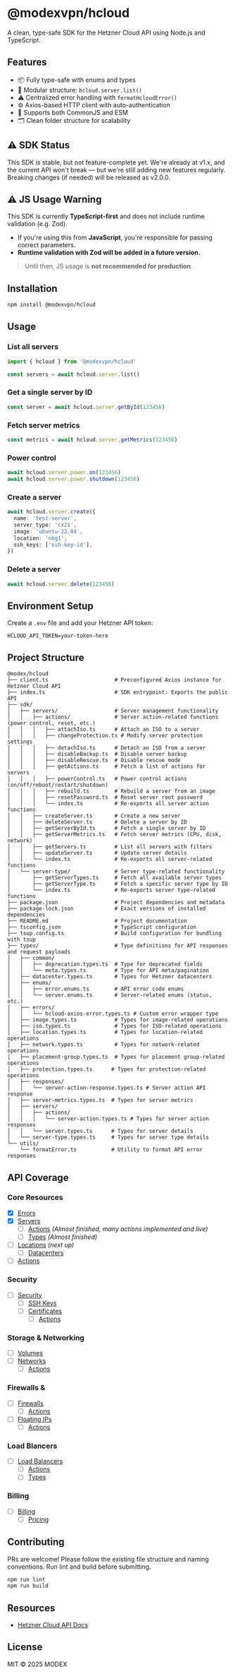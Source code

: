 # @modexvpn/hcloud

A clean, type-safe SDK for the Hetzner Cloud API using Node.js and TypeScript.

## Features

- 📦 Fully type-safe with enums and types
- 🧼 Modular structure: `hcloud.server.list()`
- ⚠️ Centralized error handling with `formatHcloudError()`
- ⚙️ Axios-based HTTP client with auto-authentication
- 🔁 Supports both CommonJS and ESM
- 🗂️ Clean folder structure for scalability

## ⚠️ SDK Status
This SDK is stable, but not feature-complete yet.
We're already at v1.x, and the current API won't break — but we're still adding new features regularly.
Breaking changes (if needed) will be released as v2.0.0.

## ⚠️ JS Usage Warning

This SDK is currently **TypeScript-first** and does not include runtime validation (e.g. Zod).

- If you're using this from **JavaScript**, you're responsible for passing correct parameters.
- **Runtime validation with Zod will be added in a future version.**

> Until then, JS usage is **not recommended for production**.

## Installation

```bash
npm install @modexvpn/hcloud
```

## Usage

### List all servers
```ts
import { hcloud } from '@modexvpn/hcloud'

const servers = await hcloud.server.list()
```

### Get a single server by ID
```ts
const server = await hcloud.server.getById(123456)
```

### Fetch server metrics
```ts
const metrics = await hcloud.server.getMetrics(123456)
```

### Power control
```ts
await hcloud.server.power.on(123456)
await hcloud.server.power.shutdown(123456)
```

### Create a server
```ts
await hcloud.server.create({
  name: 'test-server',
  server_type: 'cx21',
  image: 'ubuntu-22.04',
  location: 'nbg1',
  ssh_keys: ['ssh-key-id'],
})
```

### Delete a server
```ts
await hcloud.server.delete(123456)
```

## Environment Setup
Create a `.env` file and add your Hetzner API token:

```env
HCLOUD_API_TOKEN=your-token-here
```

## Project Structure
```
@modex/hcloud
├── client.ts                     # Preconfigured Axios instance for Hetzner Cloud API
├── index.ts                      # SDK entrypoint: Exports the public API
├── sdk/
│   ├── servers/                  # Server management functionality
│   │   ├── actions/              # Server action-related functions (power control, reset, etc.)
│   │   │   ├── attachIso.ts      # Attach an ISO to a server
│   │   │   ├── changeProtection.ts # Modify server protection settings
│   │   │   ├── detachIso.ts      # Detach an ISO from a server
│   │   │   ├── disableBackup.ts  # Disable server backup
│   │   │   ├── disableRescue.ts  # Disable rescue mode
│   │   │   ├── getActions.ts     # Fetch a list of actions for servers
│   │   │   ├── powerControl.ts   # Power control actions (on/off/reboot/restart/shutdown)
│   │   │   ├── rebuild.ts        # Rebuild a server from an image
│   │   │   ├── resetPassword.ts  # Reset server root password
│   │   │   └── index.ts          # Re-exports all server action functions
│   │   ├── createServer.ts       # Create a new server
│   │   ├── deleteServer.ts       # Delete a server by ID
│   │   ├── getServerById.ts      # Fetch a single server by ID
│   │   ├── getServerMetrics.ts   # Fetch server metrics (CPU, disk, network)
│   │   ├── getServers.ts         # List all servers with filters
│   │   ├── updateServer.ts       # Update server details
│   │   └── index.ts              # Re-exports all server-related functions
│   └── server-type/              # Server type-related functionality
│       ├── getServerTypes.ts     # Fetch all available server types
│       ├── getServerType.ts      # Fetch a specific server type by ID
│       └── index.ts              # Re-exports server type-related functions
├── package.json                  # Project dependencies and metadata
├── package-lock.json             # Exact versions of installed dependencies
├── README.md                     # Project documentation
├── tsconfig.json                 # TypeScript configuration
├── tsup.config.ts                # Build configuration for bundling with tsup
├── types/                        # Type definitions for API responses and request payloads
│   ├── common/
│   │   ├── deprecation.types.ts  # Type for deprecated fields
│   │   └── meta.types.ts         # Type for API meta/pagination
│   ├── datacenter.types.ts       # Types for Hetzner datacenters
│   ├── enums/
│   │   ├── error.enums.ts        # API error code enums
│   │   └── server.enums.ts       # Server-related enums (status, etc.)
│   ├── errors/
│   │   └── hcloud-axios-error.types.ts # Custom error wrapper type
│   ├── image.types.ts            # Types for image-related operations
│   ├── iso.types.ts              # Types for ISO-related operations
│   ├── location.types.ts         # Types for location-related operations
│   ├── network.types.ts          # Types for network-related operations
│   ├── placement-group.types.ts  # Types for placement group-related operations
│   ├── protection.types.ts      # Types for protection-related operations
│   ├── responses/
│   │   └── server-action-response.types.ts # Server action API response
│   ├── server-metrics.types.ts  # Types for server metrics
│   ├── servers/
│   │   ├── actions/
│   │   │   └── server-action.types.ts # Types for server action responses
│   │   └── server.types.ts      # Types for server details
│   └── server-type.types.ts     # Types for server type details
└── utils/
    └── formatError.ts           # Utility to format API error responses
```

## API Coverage
### Core Resources

- [x] [Errors](https://docs.hetzner.cloud/#errors)
- [x] [Servers](https://docs.hetzner.cloud/#servers)
  - [ ] [Actions](https://docs.hetzner.cloud/#server-actions) *(Almost finished, many actions implemented and live)*
  - [ ] [Types](https://docs.hetzner.cloud/#server-types) *(Almost finished)*
- [ ] [Locations](https://docs.hetzner.cloud/#locations) *(next up)*
  - [ ] [Datacenters](https://docs.hetzner.cloud/#datacenters)
- [ ] [Actions](https://docs.hetzner.cloud/#actions)

### Security

- [ ] [Security](https://docs.hetzner.cloud/#security)
  - [ ] [SSH Keys](https://docs.hetzner.cloud/#ssh-keys)
  - [ ] [Certificates](https://docs.hetzner.cloud/#certificates)
    - [ ] [Actions](https://docs.hetzner.cloud/#certificate-actions)

### Storage & Networking

- [ ] [Volumes](https://docs.hetzner.cloud/#volumes)
- [ ] [Networks](https://docs.hetzner.cloud/#network)
  - [ ] [Actions](https://docs.hetzner.cloud/#network-actions)

### Firewalls & 

- [ ] [Firewalls](https://docs.hetzner.cloud/#firewalls)
  - [ ] [Actions](https://docs.hetzner.cloud/#firewall-actions)
- [ ] [Floating IPs](https://docs.hetzner.cloud/#floating-ips)
  - [ ] [Actions](https://docs.hetzner.cloud/#floating-ip-actions)

### Load Blancers

- [ ] [Load Balancers](https://docs.hetzner.cloud/#load-balancers)
  - [ ] [Actions](https://docs.hetzner.cloud/#load-balancer-actions)
  - [ ] [Types](https://docs.hetzner.cloud/#load-balancer-types)

### Billing

- [ ] [Billing](https://docs.hetzner.cloud/#billing)
  - [ ] [Pricing](https://docs.hetzner.cloud/#pricing)

## Contributing
PRs are welcome! Please follow the existing file structure and naming conventions. Run lint and build before submitting.

```bash
npm run lint
npm run build
```

## Resources
- [Hetzner Cloud API Docs](https://docs.hetzner.cloud)

## License
MIT © 2025 MODEX
